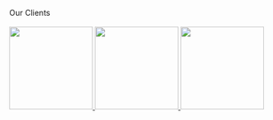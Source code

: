 

Our Clients
 <br/>
 <br/>
<a href="{{site.bayut}}" target="_blank">
    <img width="150" src="/assets/imgs/company/bayut.gif" >
</a>
<a href="{{site.lyskills}}" target="_blank">
    <img width="150" src="/assets/imgs/company/lyskills.gif">
</a>
<a href="{{site.harbour}}" target="_blank">
    <img width="150" src="/assets/imgs/company/harbour.gif">
</a>
